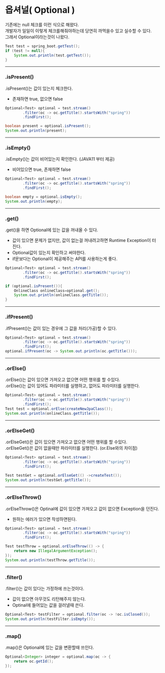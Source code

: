 # 옵셔널( Optional )


기존에는 null 체크를 이런 식으로 해왔다.   
개발자가 일일이 이렇게 체크를해줘야하는데 당연히 까먹을수 있고 실수할 수 있다.   
그래서 Optional이라는것이 나왔다.
```java
Test test = spring_boot.getTest();
if (test != null){
    System.out.println(test.getTest());
}
```
---

### .isPresent()
.isPresent()는 값이 있는지 체크한다.   
- 존재하면 true, 없으면 false
```java
Optional<Test> optional = test.stream()
        .filter(oc -> oc.getTitle().startsWith("spring"))
        .findFirst();

boolean present = optional.isPresent();
System.out.println(present);
```
---

### .isEmpty()
.isEmpty()는 값이 비어있는지 확인한다. (JAVA11 부터 제공)   
- 비어있으면 true, 존재하면 false
```java
Optional<Test> optional = test.stream()
        .filter(oc -> oc.getTitle().startsWith("spring"))
        .findFirst();

boolean empty = optional.isEmpty();
System.out.println(empty);
```
---

### .get()
.get()을 하면 Optional에 있는 값을 꺼내올 수 있다.   
- 값이 있으면 문제가 없지만, 값이 없는걸 꺼내려고하면 Runtime Exception이 터진다.   
- Optional값이 있는지 확인하고 써야한다.   
- if문보다는 Optional이 제공해주는 API를 사용하는게 좋다.   
```java
Optional<Test> optional = test.stream()
        .filter(oc -> oc.getTitle().startsWith("spring"))
        .findFirst();

if (optional.isPresent()){
    OnlineClass onlineClass=optional.get();
    System.out.println(onlineClass.getTitle());
}
```
---

### .ifPresent()
.ifPresent()는 값이 있는 경우에 그 값을 처리(가공)할 수 있다.   
```java
Optional<Test> optional = test.stream()
        .filter(oc -> oc.getTitle().startsWith("spring"))
        .findFirst();
optional.ifPresent(oc -> System.out.println(oc.getTitle()));
```
---

### .orElse()
.orElse()는 값이 있으면 가져오고 없으면 어떤 행위를 할 수있다.   
.orElse()는 값이 있어도 파라미터를 실행하고, 없어도 파라미터를 실행한다.
```java
Optional<Test> optional = test.stream()
        .filter(oc -> oc.getTitle().startsWith("spring"))
        .findFirst();
Test test = optional.orElse(createNewJpaClass());
System.out.println(onlineClass.getTitle());
```
---

### .orElseGet()
.orElseGet()은 값이 있으면 가져오고 없으면 어떤 행위를 할 수있다.   
.orElseGet()은 값이 없을때만 파라미터를 실행한다. (or.Else와의 차이점)
```java
Optional<Test> optional = test.stream()
        .filter(oc -> oc.getTitle().startsWith("spring"))
        .findFirst();
        
Test testGet = optional.orElseGet(() ->createTest());
System.out.println(testGet.getTitle());
```
---

### .orElseThrow()
.orElseThrow()은 Optinal에 값이 있으면 가져오고 값이 없으면 Exception을 던진다.   
- 원하는 에러가 있으면 작성하면된다.
```java
Optional<Test> optional = test.stream()
        .filter(oc -> oc.getTitle().startsWith("spring"))
        .findFirst();

Test testThrow = optional.orElseThrow(() -> {
    return new IllegalArgumentException();
});
System.out.println(testThrow.getTitle());
```
---

### .filter()
.filter()는 값이 있다는 가정하에 쓰는것이다.   
- 값이 없으면 아무것도 리턴해주지 않는다.   
- Optinal에 들어있는 값을 걸러낼때 쓴다.
```java
Optional<Test> testFilter = optional.filter(oc -> !oc.isClosed());
System.out.println(testFilter.isEmpty());
```
---

### .map()
.map()은 Optional에 있는 값을 변환할때 쓰인다.
```java
Optional<Integer> integer = optional.map(oc -> {
    return oc.getId();
});
```